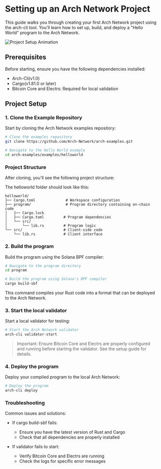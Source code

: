 # Setting up an Arch Network Project

This guide walks you through creating your first Arch Network project using the arch-cli tool. You'll learn how to set up, build, and deploy a "Hello World" program to the Arch Network.

<div class="terminal-animation">
  <img src="../assets/setup-project-demo.gif" alt="Project Setup Animation" />
</div>

## Prerequisites

Before starting, ensure you have the following dependencies installed:
- Arch-Cli(v1.0)
- Cargo(v1.81.0 or later)
- Bitcoin Core and Electrs: Required for local validation

## Project Setup

### 1. Clone the Example Repository

Start by cloning the Arch Network examples repository:

```bash
# Clone the examples repository
git clone https://github.com/Arch-Network/arch-examples.git

# Navigate to the Hello World example
cd arch-examples/examples/helloworld
```

### Project Structure
After cloning, you'll see the following project structure:

The helloworld folder should look like this:
```
helloworld/
├── Cargo.toml              # Workspace configuration
├── program/                # Program directory containing on-chain code
│   ├── Cargo.lock
│   ├── Cargo.toml         # Program dependencies
│   └── src/
│       └── lib.rs         # Program logic
└── src/                   # Client-side code
    └── lib.rs             # Client interface
```

### 2. Build the program 

Build the program using the Solana BPF compiler:

```bash
# Navigate to the program directory
cd program 

# Build the program using Solana's BPF compiler
cargo build-sbf
```

This command compiles your Rust code into a format that can be deployed to the Arch Network.

### 3. Start the local validator 
Start a local validator for testing:

```bash
# Start the Arch Network validator
arch-cli validator-start
```

> Important: Ensure Bitcoin Core and Electrs are properly configured and running before starting the validator. See the setup guide for details.

### 4. Deploy the program 

Deploy your compiled program to the local Arch Network:

```bash
# Deploy the program
arch-cli deploy
```


### Troubleshooting
Common issues and solutions:

- If cargo build-sbf fails:
  - Ensure you have the latest version of Rust and Cargo
  - Check that all dependencies are properly installed


- If validator fails to start:
  - Verify Bitcoin Core and Electrs are running
  - Check the logs for specific error messages